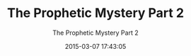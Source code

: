 ---
layout: post
date:   2015-03-07 17:43:05
title:  "The Prophetic Mystery Part 2"
title-pt:  "O Mistério Profético Parte 2"
subtitle: "The Prophetic Mystery Part 2"
subtitle-pt: "O Mistério Profético Parte 2"
summary: "Most Christians want more of God's power in their lives  but never do the one specific thing the Bible says will bring it. Hear what the bible has to say about one of the most neglected ways to fast track our relationship with the Lord."
summary-pt: "A maioria dos cristãos querem mais do poder de Deus em suas vidas  mas nunca fazem uma coisa específica que a Bíblia diz que vai trazer este poder. Ouça o que a Bíblia diz sobre uma das maneiras mais negligenciadas para melhorar o nosso relacionamento com o Senhor."
audio-pt:  <iframe width="100%" height="166" scrolling="no" frameborder="no" src="https://w.soundcloud.com/player/?url=https%3A//api.soundcloud.com/tracks/194621363&amp;color=ff5500&amp;auto_play=false&amp;hide_related=false&amp;show_comments=true&amp;show_user=true&amp;show_reposts=false"></iframe>
audio: <iframe width="100%" height="166" scrolling="no" frameborder="no" src="https://w.soundcloud.com/player/?url=https%3A//api.soundcloud.com/tracks/195260771&amp;color=ff5500&amp;auto_play=false&amp;hide_related=false&amp;show_comments=true&amp;show_user=true&amp;show_reposts=false"></iframe>
duration: 53:21
duration-pt: 32:43
length: 3180
link: https://s3-us-west-2.amazonaws.com/ironradioshow/Prophetic+Mystery+Part+2+(English).mp3
link-pt: https://s3-us-west-2.amazonaws.com/programaferro/%234+-+Programa+Ferro+07032015.mp3
keywords: "satan anti-Christ church portuguese mystery prophetic prophecy end  times israel jerusalem Jesus isaiah radio sara brazil saturday do something diferent fast fasting power God Lord programa ferro iron radio show"
keywords-pt: "satan anti-Christ church portuguese mystery prophetic prophecy end  times israel jerusalem Jesus isaiah radio sara brazil saturday do something diferent fast fasting power God Lord programa ferro iron radio show "
---